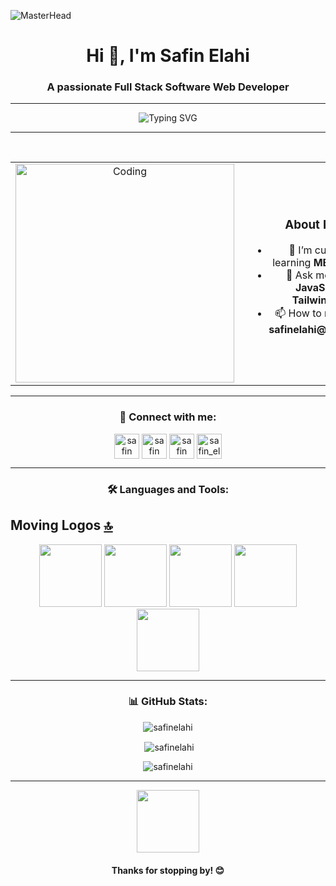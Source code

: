 ![MasterHead](https://github.com/Anmol-Baranwal/Cool-GIFs-For-GitHub/assets/74038190/c288471c-be67-4fbb-af44-1c63ee9ed280)

<h1 align="center">Hi 👋, I'm Safin Elahi</h1>

<h3 align="center">A passionate Full Stack Software Web Developer</h3>

---

<div align="center">
  <img src="https://readme-typing-svg.demolab.com?font=Fira+Code&size=25&duration=4000&pause=500&center=true&vCenter=true&width=435&lines=Software+Engineer;Full+Stack+Developer;Open-Source+Enthusiast;Always+Learning!" alt="Typing SVG">
</div>

---

<br>

<div align="center">
  <table style="border: 0; border-collapse: collapse; text-align: center;">
    <tr>
      <td style="border: 0; padding-right: 20px;">
        <img src="https://user-images.githubusercontent.com/74038190/212749171-b84692a8-2b04-4e3b-93ca-ac14705da224.gif" alt="Coding" width="350" />
      </td>
      <td style="border: 0;">
        <h3>About Me:</h3>
        <ul>
          <li>🌱 I’m currently learning <strong>MERN Stack</strong></li>
          <li>💬 Ask me about <strong>JavaScript, TailwindCSS</strong></li>
          <li>📫 How to reach me: <strong>safinelahi@gmail.com</strong></li>
        </ul>
      </td>
    </tr>
  </table>
</div>

---

<h3 align="center">🔗 Connect with me:</h3>

<p align="center">
  <a href="https://dev.to/safin elahi" target="blank"><img align="center" src="https://raw.githubusercontent.com/rahuldkjain/github-profile-readme-generator/master/src/images/icons/Social/devto.svg" alt="safin elahi" height="40" width="40" /></a>
  <a href="https://linkedin.com/in/safin elahi" target="blank"><img align="center" src="https://raw.githubusercontent.com/rahuldkjain/github-profile-readme-generator/master/src/images/icons/Social/linked-in-alt.svg" alt="safin elahi" height="40" width="40" /></a>
  <a href="https://stackoverflow.com/users/safin elahi" target="blank"><img align="center" src="https://raw.githubusercontent.com/rahuldkjain/github-profile-readme-generator/master/src/images/icons/Social/stack-overflow.svg" alt="safin elahi" height="40" width="40" /></a>
  <a href="https://instagram.com/safin_elahi" target="blank"><img align="center" src="https://raw.githubusercontent.com/rahuldkjain/github-profile-readme-generator/master/src/images/icons/Social/instagram.svg" alt="safin_elahi" height="40" width="40" /></a>
</p>

---

<h3 align="center">🛠️ Languages and Tools:</h3>

## Moving Logos [🔝](#--gifs-for-readme--)

<div align="center">
  <img src="https://user-images.githubusercontent.com/74038190/212257454-16e3712e-945a-4ca2-b238-408ad0bf87e6.gif" width="100"> <!-- JavaScript -->
  <img src="https://github.com/Anmol-Baranwal/Cool-GIFs-For-GitHub/assets/74038190/67f477ed-6624-42da-99f0-1a7b1a16eecb" width="100"> <!-- TailwindCSS -->
  <img src="https://github.com/Anmol-Baranwal/Cool-GIFs-For-GitHub/assets/74038190/de038172-e903-4951-926c-755878deb0b4.gif" width="100"> <!-- CSS -->
  <img src="https://github.com/Anmol-Baranwal/Cool-GIFs-For-GitHub/assets/74038190/3c16d4f2-b757-4c70-8f42-43d5dddd2c36.gif" width="100"> <!-- HTML -->
  <img src="https://github.com/Anmol-Baranwal/Cool-GIFs-For-GitHub/assets/74038190/3fb2cdf6-8920-462e-87a4-95af376418aa.gif" width="100"> <!-- Figma -->
</div>

---

<div align="center">
  <h3>📊 GitHub Stats:</h3>
  <p><img align="center" src="https://github-readme-stats.vercel.app/api/top-langs?username=safinelahi&show_icons=true&locale=en&layout=compact" alt="safinelahi" /></p>
  <p>&nbsp;<img align="center" src="https://github-readme-stats.vercel.app/api?username=safinelahi&show_icons=true&locale=en" alt="safinelahi" /></p>
  <p><img align="center" src="https://github-readme-streak-stats.herokuapp.com/?user=safinelahi&" alt="safinelahi" /></p>
</div>

---

<div align="center">
  <img src="https://media.giphy.com/media/2IudUHdI075HL02Pkk/giphy.gif" width="100" />
  <h4>Thanks for stopping by! 😊</h4>
</div>
